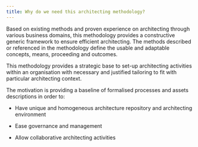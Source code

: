 ```yaml
---
title: Why do we need this architecting methodology?
---
```


Based on existing methods and proven experience on architecting through
various business domains, this methodology provides a constructive
generic framework to ensure efficient architecting. The methods
described or referenced in the methodology define the usable and
adaptable concepts, means, proceeding and outcomes.

This methodology provides a strategic base to set-up architecting
activities within an organisation with necessary and justified tailoring
to fit with particular architecting context.

The motivation is providing a baseline of formalised processes and
assets descriptions in order to:

* Have unique and homogeneous architecture repository and architecting
  environment

* Ease governance and management

* Allow collaborative architecting activities
